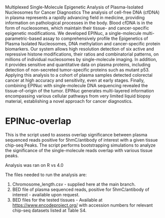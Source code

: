 Multiplexed Single-Molecule Epigenetic Analysis of Plasma-Isolated Nucleosomes for Cancer Diagnostics
The analysis of cell-free DNA (cfDNA) in plasma represents a rapidly advancing field in medicine, providing information on pathological processes in the body. 
Blood cfDNA is in the form of nucleosomes, which maintain their tissue- and cancer-specific epigenetic modifications. 
We developed EPINuc, a single-molecule multi-parametric-based assay to comprehensively profile the Epigenetics of Plasma Isolated Nucleosomes, 
DNA methylation and cancer-specific protein biomarkers. Our system allows high resolution detection of six active and repressive histone modifications, 
their ratios and combinatorial patterns, on millions of individual nucleosomes by single-molecule imaging. 
In addition, it provides sensitive and quantitative data on plasma proteins, including detection of non-secreted tumor-specific proteins such as mutant p53. 
Applying this analysis to a cohort of plasma samples detected colorectal cancer at high accuracy and sensitivity, even at early stages. 
Finally, combining EPINuc with single-molecule DNA sequencing revealed the tissue-of-origin of the tumor. 
EPINuc generates multi-layered information encompassing various cellular pathways from very limited liquid biopsy material, establishing a novel approach for cancer diagnostics.

# EPINuc-overlap

This is the script used to assess overlap significance between plasma sequenced reads positive for 5hmC/antibody of interest with a given tissue chip-seq Peaks. 
The script performs bootstrapping simulations to analyze the significance of the single-molecule reads overlap with various tissue peaks.

Analysis was ran on R vs 4.0

The files needed to run the analysis are:
1. Chromosome_length.csv - supplied here at the main branch.
2. BED file of plasma sequenced reads, positive for 5hmC/antibody of interest - available upon request.
3. BED files for the tested tissues - Available at https://www.encodeproject.org/ with accession numbers for relevant chip-seq datasets listed at Table S4.
